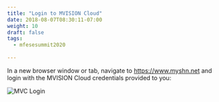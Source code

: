 ```yaml
---
title: "Login to MVISION Cloud"
date: 2018-08-07T08:30:11-07:00
weight: 10
draft: false
tags:
  - mfesesummit2020
  
---
```


In a new browser window or tab, navigate to https://www.myshn.net and login with the MVISION Cloud credentials provided to you:

![MVC Login](/images/mfe/mvclogin.png?classes=border,shadow)



